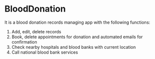 # BloodDonation
It is a blood donation records managing app with the following functions:
1) Add, edit, delete records
2) Book, delete appointments for donation and automated emails for confirmation
3) Check nearby hospitals and blood banks with current location
4) Call national blood bank services
